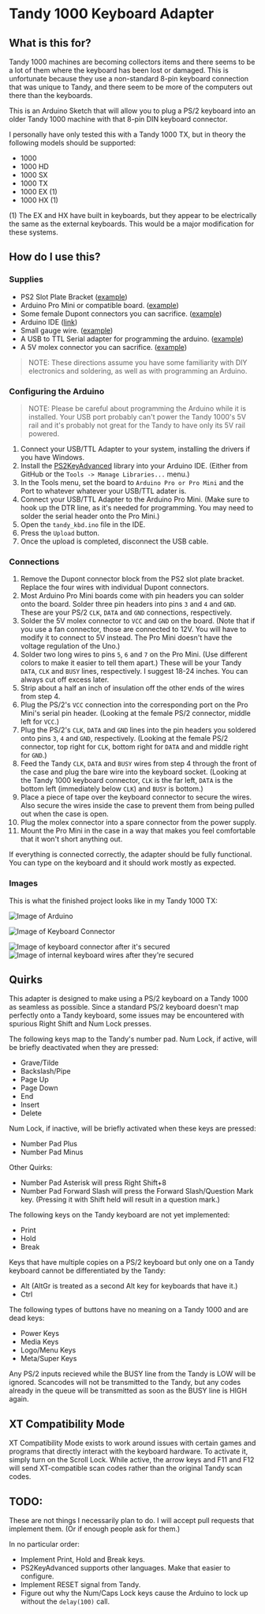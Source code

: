 # Tandy 1000 Keyboard Adapter

## What is this for?

Tandy 1000 machines are becoming collectors items and there seems to be a lot of them where the keyboard has been lost or damaged. This is unfortunate because they use a non-standard 8-pin keyboard connection that was unique to Tandy, and there seem to be more of the computers out there than the keyboards.

This is an Arduino Sketch that will allow you to plug a PS/2 keyboard into an older Tandy 1000 machine with that 8-pin DIN keyboard connector.

I personally have only tested this with a Tandy 1000 TX, but in theory the following models should be supported:

* 1000
* 1000 HD
* 1000 SX
* 1000 TX
* 1000 EX (1)
* 1000 HX (1)

(1) The EX and HX have built in keyboards, but they appear to be electrically the same as the external keyboards. This would be a major modification for these systems.


## How do I use this?

### Supplies

* PS2 Slot Plate Bracket ([example](https://www.amazon.com/gp/product/B0002AFZV2/))
* Arduino Pro Mini or compatible board. ([example](https://store.arduino.cc/usa/arduino-pro-mini))
* Some female Dupont connectors you can sacrifice. ([example](https://www.amazon.com/gp/product/B01EV70C78/))
* Arduino IDE ([link](https://www.arduino.cc/en/Main/Software))
* Small gauge wire. ([example](https://www.amazon.com/gp/product/B0791BL9HN/))
* A USB to TTL Serial adapter for programming the arduino. ([example](https://www.amazon.com/gp/product/B00IJXZQ7C/))
* A 5V molex connector you can sacrifice. ([example](https://www.amazon.com/gp/product/B07V5919H8/))

> NOTE: These directions assume you have some familiarity with DIY electronics and soldering, as well as with programming an Arduino.

### Configuring the Arduino

> NOTE: Please be careful about programming the Arduino while it is installed. Your USB port probably can't power the Tandy 1000's 5V rail and it's probably not great for the Tandy to have only its 5V rail powered.

1. Connect your USB/TTL Adapter to your system, installing the drivers if you have Windows.
2. Install the [PS2KeyAdvanced](https://github.com/techpaul/PS2KeyAdvanced) library into your Arduino IDE. (Either from GitHub or the `Tools -> Manage Libraries...` menu.)
3. In the Tools menu, set the board to `Arduino Pro or Pro Mini` and the Port to whatever whatever your USB/TTL adater is.
4. Connect your USB/TTL Adapter to the Arduino Pro Mini. (Make sure to hook up the DTR line, as it's needed for programming. You may need to solder the serial header onto the Pro Mini.)
4. Open the `tandy_kbd.ino` file in the IDE.
5. Press the `Upload` button.
6. Once the upload is completed, disconnect the USB cable.

### Connections

1. Remove the Dupont connector block from the PS2 slot plate bracket. Replace the four wires with individual Dupont connectors.
2. Most Arduino Pro Mini boards come with pin headers you can solder onto the board. Solder three pin headers into pins `3` and `4` and `GND`. These are your PS/2 `CLK`, `DATA` and `GND` connections, respectively.
3. Solder the 5V molex connector to `VCC` and `GND` on the board. (Note that if you use a fan connector, those are connected to 12V. You will have to modify it to connect to 5V instead. The Pro Mini doesn't have the voltage regulation of the Uno.)
4. Solder two long wires to pins `5`, `6` and `7` on the Pro Mini. (Use different colors to make it easier to tell them apart.) These will be your Tandy `DATA`, `CLK` and `BUSY` lines, respectively. I suggest 18-24 inches. You can always cut off excess later.
5. Strip about a half an inch of insulation off the other ends of the wires from step 4.
6. Plug the PS/2's `VCC` connection into the corresponding port on the Pro Mini's serial pin header. (Looking at the female PS/2 connector, middle left for `VCC`.)
7. Plug the PS/2's `CLK`, `DATA` and `GND` lines into the pin headers you soldered onto pins `3`, `4` and `GND`, respectively. (Looking at the female PS/2 connector, top right for `CLK`, bottom right for `DATA` and and middle right for `GND`.)
8. Feed the Tandy `CLK`, `DATA` and `BUSY` wires from step 4 through the front of the case and plug the bare wire into the keyboard socket. (Looking at the Tandy 1000 keyboard connector, `CLK` is the far left, `DATA` is the bottom left (immediately below `CLK`) and `BUSY` is bottom.)
9. Place a piece of tape over the keyboard connector to secure the wires. Also secure the wires inside the case to prevent them from being pulled out when the case is open.
9. Plug the molex connector into a spare connector from the power supply.
10. Mount the Pro Mini in the case in a way that makes you feel comfortable that it won't short anything out.

If everything is connected correctly, the adapter should be fully functional. You can type on the keyboard and it should work mostly as expected.

### Images

This is what the finished project looks like in my Tandy 1000 TX:

![Image of Arduino](https://raw.githubusercontent.com/net-cat/tandy_1000_ps2_keyboard/master/images/pro_mini_connected.jpg)

![Image of Keyboard Connector](https://raw.githubusercontent.com/net-cat/tandy_1000_ps2_keyboard/master/images/keyboard_connector_wired.jpg)

![Image of keyboard connector after it's secured](https://raw.githubusercontent.com/net-cat/tandy_1000_ps2_keyboard/master/images/front_connector_protected.jpg) ![Image of internal keyboard wires after they're secured](https://raw.githubusercontent.com/net-cat/tandy_1000_ps2_keyboard/master/images/keyboard_wires_secured.jpg)


## Quirks

This adapter is designed to make using a PS/2 keyboard on a Tandy 1000 as seamless as possible. Since a standard PS/2 keyboard doesn't map perfectly onto a Tandy keyboard, some issues may be encountered with spurious Right Shift and Num Lock presses.

The following keys map to the Tandy's number pad. Num Lock, if active, will be briefly deactivated when they are pressed:

* Grave/Tilde
* Backslash/Pipe
* Page Up
* Page Down
* End
* Insert
* Delete

Num Lock, if inactive, will be briefly activated when these keys are pressed:

* Number Pad Plus
* Number Pad Minus

Other Quirks:
* Number Pad Asterisk will press Right Shift+8
* Number Pad Forward Slash will press the Forward Slash/Question Mark key. (Pressing it with Shift held will result in a question mark.)

The following keys on the Tandy keyboard are not yet implemented:

* Print
* Hold
* Break

Keys that have multiple copies on a PS/2 keyboard but only one on a Tandy keyboard cannot be differentiated by the Tandy:

* Alt (AltGr is treated as a second Alt key for keyboards that have it.)
* Ctrl

The following types of buttons have no meaning on a Tandy 1000 and are dead keys:

* Power Keys
* Media Keys
* Logo/Menu Keys
* Meta/Super Keys

Any PS/2 inputs recieved while the BUSY line from the Tandy is LOW will be ignored. Scancodes will not be transmitted to the Tandy, but any codes already in the queue will be transmitted as soon as the BUSY line is HIGH again.

## XT Compatibility Mode

XT Compatibility Mode exists to work around issues with certain games and programs that directly interact with the keyboard hardware. To activate it, simply turn on the Scroll Lock. While active, the arrow keys and F11 and F12 will send XT-compatible scan codes rather than the original Tandy scan codes.

## TODO:

These are not things I necessarily plan to do. I will accept pull requests that implement them. (Or if enough people ask for them.)

In no particular order:

* Implement Print, Hold and Break keys.
* PS2KeyAdvanced supports other languages. Make that easier to configure.
* Implement RESET signal from Tandy.
* Figure out why the Num/Caps Lock keys cause the Arduino to lock up without the `delay(100)` call.
